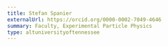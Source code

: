 ```yaml
---
title: Stefan Spanier
externalUrl: https://orcid.org/0000-0002-7049-4646
summary: Faculty, Experimental Particle Physics
type: altuniversityoftennessee
---
```

